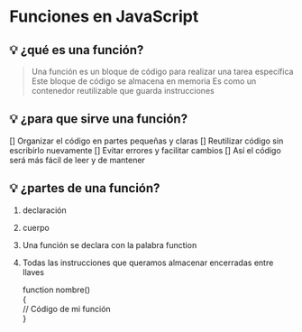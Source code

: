 # Funciones en JavaScript

## 💡 ¿qué es una función?
> Una función es un bloque de código para realizar una tarea específica
> Este bloque de código se almacena en memoria
> Es como un contenedor reutilizable que guarda instrucciones

## 💡 ¿para que sirve una función?
[] Organizar el código en partes pequeñas y claras
[] Reutilizar código sin escribirlo nuevamente
[] Evitar errores y facilitar cambios
[] Así el código será más fácil de leer y de mantener

## 💡 ¿partes de una función?
1. declaración
2. cuerpo

1. Una función se declara con la palabra function
2. Todas las instrucciones que queramos almacenar encerradas entre llaves


    function nombre()  
    {  
        // Código de mi función  
    }  